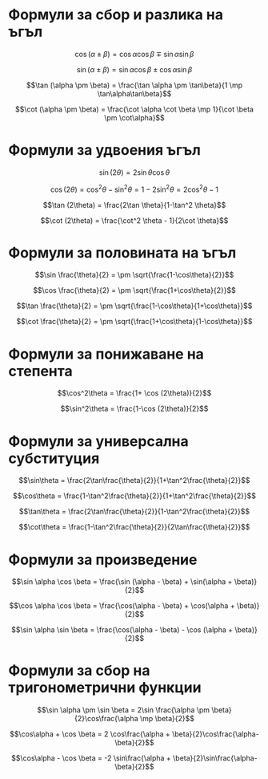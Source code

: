 # Формули за сбор и разлика на ъгъл

$$\cos (\alpha \pm \beta) = \cos \alpha \cos \beta \mp \sin \alpha \sin\beta$$

$$\sin (\alpha \pm \beta) = \sin\alpha\cos\beta \pm \cos\alpha \sin \beta$$

$$\tan (\alpha \pm \beta) = \frac{\tan \alpha \pm \tan\beta}{1 \mp \tan\alpha\tan\beta}$$

$$\cot (\alpha \pm \beta) = \frac{\cot \alpha \cot \beta \mp 1}{\cot \beta \pm \cot\alpha}$$

# Формули за удвоения ъгъл

$$\sin (2\theta) = 2\sin\theta\cos\theta$$

$$\cos (2\theta) = \cos^2 \theta - \sin^2 \theta = 1 - 2\sin^2 \theta = 2\cos^2 \theta - 1$$

$$\tan (2\theta) = \frac{2\tan \theta}{1-\tan^2 \theta}$$

$$\cot (2\theta) = \frac{\cot^2 \theta - 1}{2\cot \theta}$$

# Формули за половината на ъгъл

$$\sin \frac{\theta}{2} = \pm \sqrt{\frac{1-\cos\theta}{2}}$$

$$\cos \frac{\theta}{2} = \pm \sqrt{\frac{1+\cos\theta}{2}}$$

$$\tan \frac{\theta}{2} = \pm \sqrt{\frac{1-\cos\theta}{1+\cos\theta}}$$

$$\cot \frac{\theta}{2} = \pm \sqrt{\frac{1+\cos\theta}{1-\cos\theta}}$$

# Формули за понижаване на степента

$$\cos^2\theta = \frac{1+ \cos (2\theta)}{2}$$

$$\sin^2\theta = \frac{1-\cos (2\theta)}{2}$$

# Формули за универсална субституция

$$\sin\theta = \frac{2\tan\frac{\theta}{2}}{1+\tan^2\frac{\theta}{2}}$$

$$\cos\theta = \frac{1-\tan^2\frac{\theta}{2}}{1+\tan^2\frac{\theta}{2}}$$

$$\tan\theta = \frac{2\tan\frac{\theta}{2}}{1-\tan^2\frac{\theta}{2}}$$

$$\cot\theta = \frac{1-\tan^2\frac{\theta}{2}}{2\tan\frac{\theta}{2}}$$

# Формули за произведение

$$\sin \alpha \cos \beta = \frac{\sin (\alpha - \beta) + \sin(\alpha + \beta)}{2}$$

$$\cos \alpha \cos \beta = \frac{\cos(\alpha - \beta) + \cos(\alpha + \beta)}{2}$$

$$\sin \alpha \sin \beta = \frac{\cos(\alpha - \beta) - \cos (\alpha + \beta)}{2}$$

# Формули за сбор на тригонометрични функции

$$\sin \alpha \pm \sin \beta = 2\sin \frac{\alpha \pm \beta}{2}\cos\frac{\alpha \mp \beta}{2}$$

$$\cos\alpha + \cos \beta = 2 \cos\frac{\alpha + \beta}{2}\cos\frac{\alpha-\beta}{2}$$

$$\cos\alpha - \cos \beta = -2 \sin\frac{\alpha + \beta}{2}\sin\frac{\alpha-\beta}{2}$$